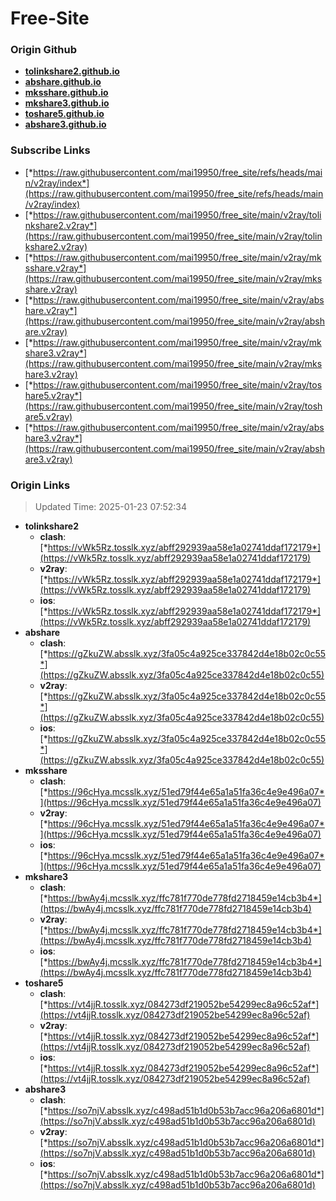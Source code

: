 # Free-Site

### Origin Github

- [**tolinkshare2.github.io**](https://github.com/tolinkshare2/tolinkshare2.github.io)
- [**abshare.github.io**](https://github.com/abshare/abshare.github.io)
- [**mksshare.github.io**](https://github.com/mksshare/mksshare.github.io)
- [**mkshare3.github.io**](https://github.com/mkshare3/mkshare3.github.io)
- [**toshare5.github.io**](https://github.com/toshare5/toshare5.github.io)
- [**abshare3.github.io**](https://github.com/abshare3/abshare3.github.io)

### Subscribe Links

- [*https://raw.githubusercontent.com/mai19950/free_site/refs/heads/main/v2ray/index*](https://raw.githubusercontent.com/mai19950/free_site/refs/heads/main/v2ray/index)
- [*https://raw.githubusercontent.com/mai19950/free_site/main/v2ray/tolinkshare2.v2ray*](https://raw.githubusercontent.com/mai19950/free_site/main/v2ray/tolinkshare2.v2ray)
- [*https://raw.githubusercontent.com/mai19950/free_site/main/v2ray/mksshare.v2ray*](https://raw.githubusercontent.com/mai19950/free_site/main/v2ray/mksshare.v2ray)
- [*https://raw.githubusercontent.com/mai19950/free_site/main/v2ray/abshare.v2ray*](https://raw.githubusercontent.com/mai19950/free_site/main/v2ray/abshare.v2ray)
- [*https://raw.githubusercontent.com/mai19950/free_site/main/v2ray/mkshare3.v2ray*](https://raw.githubusercontent.com/mai19950/free_site/main/v2ray/mkshare3.v2ray)
- [*https://raw.githubusercontent.com/mai19950/free_site/main/v2ray/toshare5.v2ray*](https://raw.githubusercontent.com/mai19950/free_site/main/v2ray/toshare5.v2ray)
- [*https://raw.githubusercontent.com/mai19950/free_site/main/v2ray/abshare3.v2ray*](https://raw.githubusercontent.com/mai19950/free_site/main/v2ray/abshare3.v2ray)

### Origin Links

> Updated Time: 2025-01-23 07:52:34

- **tolinkshare2**
  - **clash**: [*https://vWk5Rz.tosslk.xyz/abff292939aa58e1a02741ddaf172179*](https://vWk5Rz.tosslk.xyz/abff292939aa58e1a02741ddaf172179)
  - **v2ray**: [*https://vWk5Rz.tosslk.xyz/abff292939aa58e1a02741ddaf172179*](https://vWk5Rz.tosslk.xyz/abff292939aa58e1a02741ddaf172179)
  - **ios**: [*https://vWk5Rz.tosslk.xyz/abff292939aa58e1a02741ddaf172179*](https://vWk5Rz.tosslk.xyz/abff292939aa58e1a02741ddaf172179)
- **abshare**
  - **clash**: [*https://gZkuZW.absslk.xyz/3fa05c4a925ce337842d4e18b02c0c55*](https://gZkuZW.absslk.xyz/3fa05c4a925ce337842d4e18b02c0c55)
  - **v2ray**: [*https://gZkuZW.absslk.xyz/3fa05c4a925ce337842d4e18b02c0c55*](https://gZkuZW.absslk.xyz/3fa05c4a925ce337842d4e18b02c0c55)
  - **ios**: [*https://gZkuZW.absslk.xyz/3fa05c4a925ce337842d4e18b02c0c55*](https://gZkuZW.absslk.xyz/3fa05c4a925ce337842d4e18b02c0c55)
- **mksshare**
  - **clash**: [*https://96cHya.mcsslk.xyz/51ed79f44e65a1a51fa36c4e9e496a07*](https://96cHya.mcsslk.xyz/51ed79f44e65a1a51fa36c4e9e496a07)
  - **v2ray**: [*https://96cHya.mcsslk.xyz/51ed79f44e65a1a51fa36c4e9e496a07*](https://96cHya.mcsslk.xyz/51ed79f44e65a1a51fa36c4e9e496a07)
  - **ios**: [*https://96cHya.mcsslk.xyz/51ed79f44e65a1a51fa36c4e9e496a07*](https://96cHya.mcsslk.xyz/51ed79f44e65a1a51fa36c4e9e496a07)
- **mkshare3**
  - **clash**: [*https://bwAy4j.mcsslk.xyz/ffc781f770de778fd2718459e14cb3b4*](https://bwAy4j.mcsslk.xyz/ffc781f770de778fd2718459e14cb3b4)
  - **v2ray**: [*https://bwAy4j.mcsslk.xyz/ffc781f770de778fd2718459e14cb3b4*](https://bwAy4j.mcsslk.xyz/ffc781f770de778fd2718459e14cb3b4)
  - **ios**: [*https://bwAy4j.mcsslk.xyz/ffc781f770de778fd2718459e14cb3b4*](https://bwAy4j.mcsslk.xyz/ffc781f770de778fd2718459e14cb3b4)
- **toshare5**
  - **clash**: [*https://vt4jjR.tosslk.xyz/084273df219052be54299ec8a96c52af*](https://vt4jjR.tosslk.xyz/084273df219052be54299ec8a96c52af)
  - **v2ray**: [*https://vt4jjR.tosslk.xyz/084273df219052be54299ec8a96c52af*](https://vt4jjR.tosslk.xyz/084273df219052be54299ec8a96c52af)
  - **ios**: [*https://vt4jjR.tosslk.xyz/084273df219052be54299ec8a96c52af*](https://vt4jjR.tosslk.xyz/084273df219052be54299ec8a96c52af)
- **abshare3**
  - **clash**: [*https://so7njV.absslk.xyz/c498ad51b1d0b53b7acc96a206a6801d*](https://so7njV.absslk.xyz/c498ad51b1d0b53b7acc96a206a6801d)
  - **v2ray**: [*https://so7njV.absslk.xyz/c498ad51b1d0b53b7acc96a206a6801d*](https://so7njV.absslk.xyz/c498ad51b1d0b53b7acc96a206a6801d)
  - **ios**: [*https://so7njV.absslk.xyz/c498ad51b1d0b53b7acc96a206a6801d*](https://so7njV.absslk.xyz/c498ad51b1d0b53b7acc96a206a6801d)
